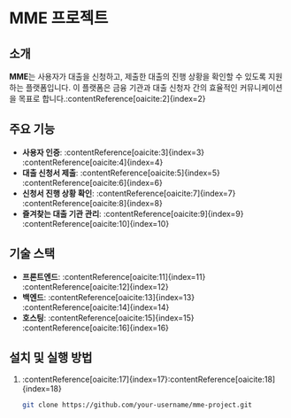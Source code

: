 # MME 프로젝트

## 소개

**MME**는 사용자가 대출을 신청하고, 제출한 대출의 진행 상황을 확인할 수 있도록 지원하는 플랫폼입니다. 이 플랫폼은 금융 기관과 대출 신청자 간의 효율적인 커뮤니케이션을 목표로 합니다.&#8203;:contentReference[oaicite:2]{index=2}

## 주요 기능

- **사용자 인증**: :contentReference[oaicite:3]{index=3}&#8203;:contentReference[oaicite:4]{index=4}
- **대출 신청서 제출**: :contentReference[oaicite:5]{index=5}&#8203;:contentReference[oaicite:6]{index=6}
- **신청서 진행 상황 확인**: :contentReference[oaicite:7]{index=7}&#8203;:contentReference[oaicite:8]{index=8}
- **즐겨찾는 대출 기관 관리**: :contentReference[oaicite:9]{index=9}&#8203;:contentReference[oaicite:10]{index=10}

## 기술 스택

- **프론트엔드**: :contentReference[oaicite:11]{index=11}&#8203;:contentReference[oaicite:12]{index=12}
- **백엔드**: :contentReference[oaicite:13]{index=13}&#8203;:contentReference[oaicite:14]{index=14}
- **호스팅**: :contentReference[oaicite:15]{index=15}&#8203;:contentReference[oaicite:16]{index=16}

## 설치 및 실행 방법

1. :contentReference[oaicite:17]{index=17}&#8203;:contentReference[oaicite:18]{index=18}

   ```bash
   git clone https://github.com/your-username/mme-project.git
